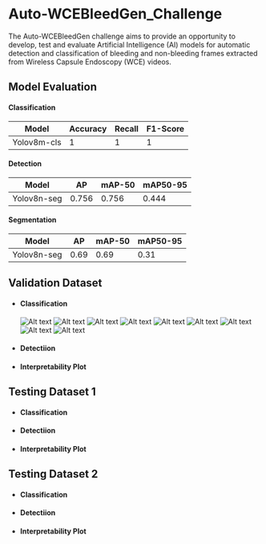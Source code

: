 # Auto-WCEBleedGen_Challenge

The Auto-WCEBleedGen challenge aims to provide an opportunity to develop, test and evaluate Artificial Intelligence (AI) models for automatic detection and classification of bleeding and non-bleeding frames extracted from Wireless Capsule Endoscopy (WCE) videos.

## Model Evaluation

#### Classification
| Model | Accuracy | Recall | F1-Score |
|----------|--------|----------|-------|
| Yolov8m-cls |    1     |   1    |     1    |

#### Detection
| Model | AP | mAP-50 | mAP50-95 |
|-------|----|--------|-------|
| Yolov8n-seg | 0.756  | 0.756 | 0.444 |

#### Segmentation
| Model | AP | mAP-50 | mAP50-95 |
|-------|----|--------|-------|
| Yolov8n-seg | 0.69  | 0.69 | 0.31 |

## Validation Dataset

- #### Classification
  <img src="../Best Images/Validation/Classification/img- (30).png" alt="Alt text" style="display: inline-block; margin: 0 auto; max-width: 224px">
  <img src="/path/to/img.jpg" alt="Alt text" style="display: inline-block; margin: 0 auto; max-width: 224px">
  <img src="/path/to/img.jpg" alt="Alt text" style="display: inline-block; margin: 0 auto; max-width: 224px">
  <img src="/path/to/img.jpg" alt="Alt text" style="display: inline-block; margin: 0 auto; max-width: 224px">
  <img src="/path/to/img.jpg" alt="Alt text" style="display: inline-block; margin: 0 auto; max-width: 224px">
  <img src="/path/to/img.jpg" alt="Alt text" style="display: inline-block; margin: 0 auto; max-width: 224px">
  <img src="/path/to/img.jpg" alt="Alt text" style="display: inline-block; margin: 0 auto; max-width: 224px">
  <img src="/path/to/img.jpg" alt="Alt text" style="display: inline-block; margin: 0 auto; max-width: 224px">
  <img src="/path/to/img.jpg" alt="Alt text" style="display: inline-block; margin: 0 auto; max-width: 224px">
- #### Detectiion
- #### Interpretability Plot

## Testing Dataset 1

- #### Classification
- #### Detectiion
- #### Interpretability Plot

## Testing Dataset 2

- #### Classification
- #### Detectiion
- #### Interpretability Plot
